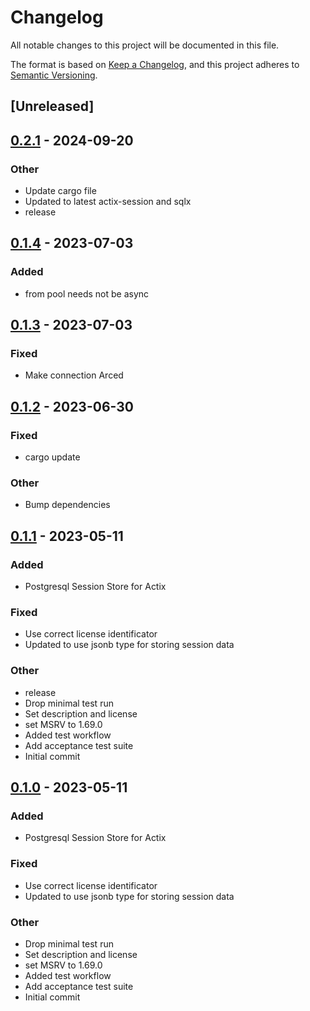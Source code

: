 # Changelog
All notable changes to this project will be documented in this file.

The format is based on [Keep a Changelog](https://keepachangelog.com/en/1.0.0/),
and this project adheres to [Semantic Versioning](https://semver.org/spec/v2.0.0.html).

## [Unreleased]

## [0.2.1](https://github.com/chriswk/actix-session-sqlx-postgres/compare/v0.2.0...v0.2.1) - 2024-09-20

### Other

- Update cargo file
- Updated to latest actix-session and sqlx
- release

## [0.1.4](https://github.com/chriswk/actix-session-sqlx-postgres/compare/v0.1.3...v0.1.4) - 2023-07-03

### Added
- from pool needs not be async

## [0.1.3](https://github.com/chriswk/actix-session-sqlx-postgres/compare/v0.1.2...v0.1.3) - 2023-07-03

### Fixed
- Make connection Arced

## [0.1.2](https://github.com/chriswk/actix-session-sqlx-postgres/compare/v0.1.1...v0.1.2) - 2023-06-30

### Fixed
- cargo update

### Other
- Bump dependencies

## [0.1.1](https://github.com/chriswk/actix-session-sqlx-postgres/compare/v0.1.0...v0.1.1) - 2023-05-11

### Added
- Postgresql Session Store for Actix

### Fixed
- Use correct license identificator
- Updated to use jsonb type for storing session data

### Other
- release
- Drop minimal test run
- Set description and license
- set MSRV to 1.69.0
- Added test workflow
- Add acceptance test suite
- Initial commit

## [0.1.0](https://github.com/chriswk/actix-session-sqlx-postgres/releases/tag/v0.1.0) - 2023-05-11

### Added
- Postgresql Session Store for Actix

### Fixed
- Use correct license identificator
- Updated to use jsonb type for storing session data

### Other
- Drop minimal test run
- Set description and license
- set MSRV to 1.69.0
- Added test workflow
- Add acceptance test suite
- Initial commit
